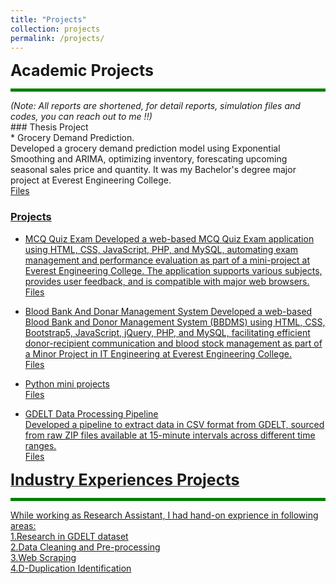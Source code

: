 ```yaml
---
title: "Projects"
collection: projects
permalink: /projects/
---
```



<span style="font-size: 25px; font-weight: bold;"> Academic Projects </span>
<hr style="border: 0; height: 5px; background-color: green;">
<span style="font-size: 14px;"><em>(Note: All reports are shortened, for detail reports, simulation files and codes, you can reach out to me !!)</em></span>
<br>
### Thesis Project <br>
* Grocery Demand Prediction.<br>
 Developed a grocery demand prediction model using Exponential Smoothing and ARIMA, optimizing inventory, forescating upcoming seasonal sales price and quantity. It was my Bachelor's degree major project at Everest Engineering College.<br>
   <a href="https://github.com/MilanBhattarai77/Grocery-Demand-Prediction" target="_blank"> Files <br> 
   
    
### Projects <br>
* MCQ Quiz Exam
Developed a web-based MCQ Quiz Exam application using HTML, CSS, JavaScript, PHP, and MySQL, automating exam management and performance evaluation as part of a mini-project at Everest Engineering College. The application supports various subjects, provides user feedback, and is compatible with major web browsers.<br>
  <a href="https://github.com/MilanBhattarai77/MCQ-Quiz-Exam" target="_blank"> Files <br>

  
* Blood Bank And Donar Management System
Developed a web-based Blood Bank and Donor Management System (BBDMS) using HTML, CSS, Bootstrap5, JavaScript, jQuery, PHP, and MySQL, facilitating efficient donor-recipient communication and blood stock management as part of a Minor Project in IT Engineering at Everest Engineering College. <br>
  <a href="https://github.com/MilanBhattarai77/Blood-Bank-And-Donar-Management-System" target="_blank"> Files <br>

  
* Python mini projects<br>
  <a href="https://github.com/MilanBhattarai77/Python-mini-projects" target="_blank"> Files <br>

  
* GDELT Data Processing Pipeline <br>
 Developed a pipeline to extract data in CSV format from GDELT, sourced from raw ZIP files available at 15-minute intervals across different time ranges. <br>
  <a href="https://github.com/MilanBhattarai77/GDELT-Data-Processing-Pipeline" target="_blank"> Files <br>

  

<span style="font-size: 25px; font-weight: bold;"> Industry Experiences Projects </span>
<hr style="border: 0; height: 5px; background-color: green;">
While working as Research Assistant, I had hand-on exprience in following areas:<br>
1.Research in GDELT dataset<br>
2.Data Cleaning and Pre-processing<br>
3.Web Scraping<br>
4.D-Duplication Identification<br>



  
 

